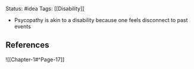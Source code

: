 Status: #idea
Tags: [[Disability]]

* Psycopathy is akin to a disability because one feels disconnect to past events

## References

![[Chapter-1#^Page-17]] 
